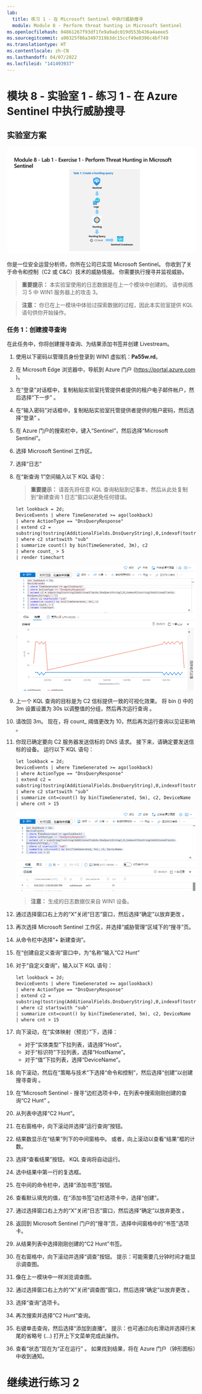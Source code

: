 ```yaml
---
lab:
  title: 练习 1 - 在 Microsoft Sentinel 中执行威胁搜寻
  module: Module 8 - Perform threat hunting in Microsoft Sentinel
ms.openlocfilehash: 04861267f93df1fe9a9adc019d553b436a4aeee5
ms.sourcegitcommit: a90325f86a3497319b3dc15ccf49e0396c4bf749
ms.translationtype: HT
ms.contentlocale: zh-CN
ms.lasthandoff: 04/07/2022
ms.locfileid: "141493937"
---
```

# <a name="module-8---lab-1---exercise-1---perform-threat-hunting-in-microsoft-sentinel"></a>模块 8 - 实验室 1 - 练习 1 - 在 Azure Sentinel 中执行威胁搜寻

## <a name="lab-scenario"></a>实验室方案

![实验室概述。](../Media/SC-200-Lab_Diagrams_Mod8_L1_Ex1.png)

你是一位安全运营分析师，你所在公司已实现 Microsoft Sentinel。 你收到了关于命令和控制（C2 或 C&C）技术的威胁情报。 你需要执行搜寻并监视威胁。

>**重要提示：** 本实验室使用的日志数据是在上一个模块中创建的。 请参阅练习 5 中 WIN1 服务器上的攻击 3。

>**注意：** 你已在上一模块中体验过探索数据的过程，因此本实验室提供 KQL 语句供你开始操作。 


### <a name="task-1-create-a-hunting-query"></a>任务 1：创建搜寻查询

在此任务中，你将创建搜寻查询、为结果添加书签并创建 Livestream。

1. 使用以下密码以管理员身份登录到 WIN1 虚拟机：**Pa55w.rd**。  

1. 在 Microsoft Edge 浏览器中，导航到 Azure 门户 (https://portal.azure.com )。

1. 在“登录”对话框中，复制粘贴实验室托管提供者提供的租户电子邮件帐户，然后选择“下一步”  。

1. 在“输入密码”对话框中，复制粘贴实验室托管提供者提供的租户密码，然后选择“登录”  。

1. 在 Azure 门户的搜索栏中，键入“Sentinel”，然后选择“Microsoft Sentinel”。

1. 选择 Microsoft Sentinel 工作区。

1. 选择“日志” 

1. 在“新查询 1”空间输入以下 KQL 语句：

   >**重要提示：** 请首先将任意 KQL 查询粘贴到记事本，然后从此处复制到“新建查询 1 日志”窗口以避免任何错误。

    ```KQL
    let lookback = 2d;
    DeviceEvents | where TimeGenerated >= ago(lookback) 
    | where ActionType == "DnsQueryResponse"
    | extend c2 = substring(tostring(AdditionalFields.DnsQueryString),0,indexof(tostring(AdditionalFields.DnsQueryString),"."))
    | where c2 startswith "sub"
    | summarize count() by bin(TimeGenerated, 3m), c2
    | where count_ > 5
    | render timechart 
    ```

    ![屏幕快照](../Media/SC200_hunting1.png)

1. 上一个 KQL 查询的目标是为 C2 信标提供一致的可视化效果。 将 bin () 中的 3m 设置设置为 30s 以调整值的分组，然后再次运行查询 。

1. 请改回 3m。 现在，将 count_ 阈值更改为 10，然后再次运行查询以见证影响 。

1. 你现已确定要向 C2 服务器发送信标的 DNS 请求。 接下来，请确定要发送信标的设备。 运行以下 KQL 语句：

    ```KQL
    let lookback = 2d;
    DeviceEvents | where TimeGenerated >= ago(lookback) 
    | where ActionType == "DnsQueryResponse"
    | extend c2 = substring(tostring(AdditionalFields.DnsQueryString),0,indexof(tostring(AdditionalFields.DnsQueryString),".")) 
    | where c2 startswith "sub"
    | summarize cnt=count() by bin(TimeGenerated, 5m), c2, DeviceName
    | where cnt > 15
    ```

    ![屏幕快照](../Media/SC200_hunting2.png)

    >**注意：** 生成的日志数据仅来自 WIN1 设备。

1. 通过选择窗口右上方的“X”关闭“日志”窗口，然后选择“确定”以放弃更改 。 

1. 再次选择 Microsoft Sentinel 工作区，并选择“威胁管理”区域下的“搜寻”页。

1. 从命令栏中选择“+ 新建查询”。

1. 在“创建自定义查询”窗口中，为“名称”输入“C2 Hunt” 

1. 对于“自定义查询”，输入以下 KQL 语句：

    ```KQL
    let lookback = 2d;
    DeviceEvents | where TimeGenerated >= ago(lookback) 
    | where ActionType == "DnsQueryResponse"
    | extend c2 = substring(tostring(AdditionalFields.DnsQueryString),0,indexof(tostring(AdditionalFields.DnsQueryString),"."))
    | where c2 startswith "sub"
    | summarize cnt=count() by bin(TimeGenerated, 5m), c2, DeviceName
    | where cnt > 15
    ```

1. 向下滚动，在“实体映射（预览）”下，选择：

    - 对于“实体类型”下拉列表，请选择“Host”。
    - 对于“标识符”下拉列表，选择“HostName”。
    - 对于“值”下拉列表，选择“DeviceName”。

1. 向下滚动，然后在“策略与技术”下选择“命令和控制”，然后选择“创建”以创建搜寻查询 。

1. 在“Microsoft Sentinel - 搜寻”边栏选项卡中，在列表中搜索刚刚创建的查询“C2 Hunt” 。

1. 从列表中选择“C2 Hunt”。

1. 在右窗格中，向下滚动并选择“运行查询”按钮。

1. 结果数显示在“结果”列下的中间窗格中。 或者，向上滚动以查看“结果”框的计数。

1. 选择“查看结果”按钮。 KQL 查询将自动运行。

1. 选中结果中第一行的复选框。 

1. 在中间的命令栏中，选择“添加书签”按钮。

1. 查看默认填充的值，在“添加书签”边栏选项卡中，选择“创建”。

1. 通过选择窗口右上方的“X”关闭“日志”窗口，然后选择“确定”以放弃更改 。 

1. 返回到 Microsoft Sentinel 门户的“搜寻”页，选择中间窗格中的“书签”选项卡。

1. 从结果列表中选择刚刚创建的“C2 Hunt”书签。

1. 在右窗格中，向下滚动并选择“调查”按钮。 提示：可能需要几分钟时间才能显示调查图。

1. 像在上一模块中一样浏览调查图。

1. 通过选择窗口右上方的“X”关闭“调查图”窗口，然后选择“确定”以放弃更改 。 

1. 选择“查询”选项卡。

1. 再次搜索并选择“C2 Hunt”查询。

1. 右键单击查询，然后选择“添加到直播”。 提示：也可通过向右滑动并选择行末尾的省略号 (...) 打开上下文菜单完成此操作。

1. 查看“状态”现在为“正在运行” 。 如果找到结果，将在 Azure 门户（钟形图标）中收到通知。

# <a name="proceed-to-exercise-2"></a>继续进行练习 2
